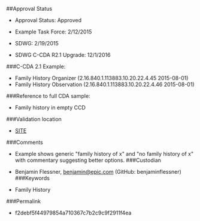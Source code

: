 ##Approval Status 

* Approval Status: Approved
* Example Task Force: 2/12/2015
* SDWG: 2/19/2015

* SDWG C-CDA R2.1 Upgrade: 12/1/2016    

###C-CDA 2.1 Example: 


* Family History Organizer (2.16.840.1.113883.10.20.22.4.45 2015-08-01)
* Family History Observation (2.16.840.1.113883.10.20.22.4.46 2015-08-01)

###Reference to full CDA sample:
* Family history in empty CCD


###Validation location

* [SITE](https://sitenv.org/c-cda-validator)


###Comments

* Example shows generic "family history of x" and "no family history of x" with commentary suggesting better options.
###Custodian

* Benjamin Flessner, benjamin@epic.com (GitHub: benjaminflessner)
###Keywords

* Family History

###Permalink 

* f2debf5f44979854a710367c7b2c9c9f2911f4ea